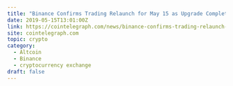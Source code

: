 ```yaml
---
title: "Binance Confirms Trading Relaunch for May 15 as Upgrade Completes"
date: 2019-05-15T13:01:00Z
link: https://cointelegraph.com/news/binance-confirms-trading-relaunch-for-may-15-as-upgrade-completes?utm_medium=RSS&utm_source=hune
site: cointelegraph.com
topic: crypto
category:
  - Altcoin
  - Binance
  - cryptocurrency exchange
draft: false
---
```

